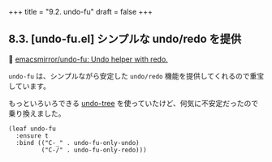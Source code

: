 +++
title = "9.2. undo-fu"
draft = false
+++
## 8.3. [undo-fu.el] シンプルな undo/redo を提供
🔗 [emacsmirror/undo-fu: Undo helper with redo.](https://github.com/emacsmirror/undo-fu)

`undo-fu` は、シンプルながら安定した `undo/redo` 機能を提供してくれるので重宝しています。

もっといろいろできる [undo-tree](https://github.com/apchamberlain/undo-tree.el)  を使っていたけど、何気に不安定だったので乗り換えました。

```elisp
(leaf undo-fu
  :ensure t
  :bind (("C-_" . undo-fu-only-undo)
		 ("C-/" . undo-fu-only-redo)))
```
